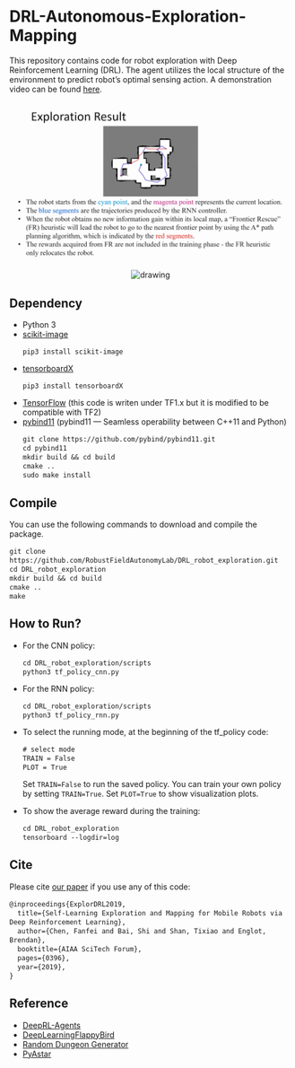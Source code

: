 # DRL-Autonomous-Exploration-Mapping
This repository contains code for robot exploration with Deep Reinforcement Learning (DRL). The agent utilizes the local structure of the environment to predict robot’s optimal sensing action. A demonstration video can be found [here](https://www.youtube.com/watch?v=2gNF6efv12s).

<p align='center'>
    <img src="/doc/exploration.png" alt="drawing" width="1000"/>
</p>

<p align='center'>
    <img src="/doc/policy.gif" alt="drawing" width="1000"/>
</p>

## Dependency
- Python 3
- [scikit-image](https://scikit-image.org/)
  ```
  pip3 install scikit-image
  ```
- [tensorboardX](https://github.com/lanpa/tensorboardX)
  ```
  pip3 install tensorboardX
  ```
- [TensorFlow](https://www.tensorflow.org/install) (this code is writen under TF1.x but it is modified to be compatible with TF2)
- [pybind11](https://github.com/pybind/pybind11) (pybind11 — Seamless operability between C++11 and Python)
  ```
  git clone https://github.com/pybind/pybind11.git
  cd pybind11
  mkdir build && cd build
  cmake ..
  sudo make install
  ```
## Compile

You can use the following commands to download and compile the package.
```
git clone https://github.com/RobustFieldAutonomyLab/DRL_robot_exploration.git
cd DRL_robot_exploration
mkdir build && cd build
cmake ..
make
```

## How to Run?
- For the CNN policy:
    ```
    cd DRL_robot_exploration/scripts
    python3 tf_policy_cnn.py
    ```
- For the RNN policy:
    ```
    cd DRL_robot_exploration/scripts
    python3 tf_policy_rnn.py
    ```
- To select the running mode, at the beginning of the tf_policy code:
    ```
    # select mode
    TRAIN = False
    PLOT = True
    ```
  Set ``TRAIN=False`` to run the saved policy. You can train your own policy by setting ``TRAIN=True``. Set `` PLOT=True `` to show visualization plots.
 
- To show the average reward during the training:
    ```
    cd DRL_robot_exploration
    tensorboard --logdir=log
    ```

## Cite

Please cite [our paper](https://www.researchgate.net/profile/Fanfei_Chen/publication/330200308_Self-Learning_Exploration_and_Mapping_for_Mobile_Robots_via_Deep_Reinforcement_Learning/links/5d6e7ad4a6fdccf93d381d2e/Self-Learning-Exploration-and-Mapping-for-Mobile-Robots-via-Deep-Reinforcement-Learning.pdf) if you use any of this code: 
```
@inproceedings{ExplorDRL2019,
  title={Self-Learning Exploration and Mapping for Mobile Robots via Deep Reinforcement Learning},
  author={Chen, Fanfei and Bai, Shi and Shan, Tixiao and Englot, Brendan},
  booktitle={AIAA SciTech Forum},
  pages={0396},
  year={2019},
}
```

## Reference
- [DeepRL-Agents](https://github.com/awjuliani/DeepRL-Agents)
- [DeepLearningFlappyBird](https://github.com/yenchenlin/DeepLearningFlappyBird)
- [Random Dungeon Generator](http://perplexingtech.weebly.com/random-dungeon-demo.html)
- [PyAstar](https://github.com/hjweide/pyastar)

